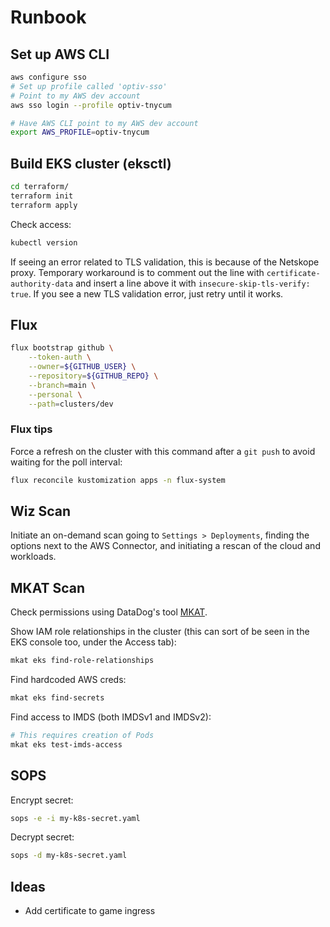 # Runbook

## Set up AWS CLI

```sh
aws configure sso
# Set up profile called 'optiv-sso'
# Point to my AWS dev account
aws sso login --profile optiv-tnycum

# Have AWS CLI point to my AWS dev account
export AWS_PROFILE=optiv-tnycum
```

## Build EKS cluster (eksctl)

```sh
cd terraform/
terraform init
terraform apply
```

Check access:

```sh
kubectl version
```

If seeing an error related to TLS validation, this is because of the Netskope proxy. Temporary workaround is to comment out the line with `certificate-authority-data` and insert a line above it with `insecure-skip-tls-verify: true`. If you see a new TLS validation error, just retry until it works.

## Flux

```sh
flux bootstrap github \
    --token-auth \
    --owner=${GITHUB_USER} \
    --repository=${GITHUB_REPO} \
    --branch=main \
    --personal \
    --path=clusters/dev
```

### Flux tips

Force a refresh on the cluster with this command after a `git push` to avoid waiting for the poll interval:

```sh
flux reconcile kustomization apps -n flux-system
```

## Wiz Scan

Initiate an on-demand scan going to `Settings > Deployments`, finding the options next to the AWS Connector, and initiating a rescan of the cloud and workloads.

## MKAT Scan

Check permissions using DataDog's tool [MKAT](https://github.com/DataDog/managed-kubernetes-auditing-toolkit).

Show IAM role relationships in the cluster (this can sort of be seen in the EKS console too, under the Access tab):

```sh
mkat eks find-role-relationships
```

Find hardcoded AWS creds:

```sh
mkat eks find-secrets
```

Find access to IMDS (both IMDSv1 and IMDSv2):

```sh
# This requires creation of Pods
mkat eks test-imds-access
```

## SOPS

Encrypt secret:

```sh
sops -e -i my-k8s-secret.yaml
```

Decrypt secret:

```sh
sops -d my-k8s-secret.yaml
```

## Ideas

- Add certificate to game ingress